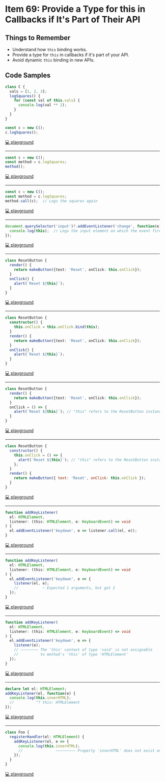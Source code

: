 # Item 69: Provide a Type for this in Callbacks if It's Part of Their API

## Things to Remember

- Understand how `this` binding works.
- Provide a type for `this` in callbacks if it's part of your API.
- Avoid dynamic `this` binding in new APIs.

## Code Samples

```ts
class C {
  vals = [1, 2, 3];
  logSquares() {
    for (const val of this.vals) {
      console.log(val ** 2);
    }
  }
}

const c = new C();
c.logSquares();
```

[💻 playground](https://www.typescriptlang.org/play/?ts=5.4.5#code/MYGwhgzhAEDC0G8BQ1oDcwhgXmgbQEYAaaAJhIGYBdAbhWhAHsBzAZQEcBXMAJwFMIACgCUieqgBmjHtEHBGAOwgAXdJmiMJ0ZQAsAlhAB0GLKOSoL0eUsYg+hps0EnoAKldlhdSwF96fvyRrFStoXAU+AHc4ETpgBxYObn4hLyQgA)

----

```ts
const c = new C();
const method = c.logSquares;
method();
```

[💻 playground](https://www.typescriptlang.org/play/?ts=5.4.5#code/MYGwhgzhAEDC0G8BQ1oDcwhgXmgbQEYAaaAJhIGYBdAbhWhAHsBzAZQEcBXMAJwFMIACgCUieqgBmjHtEHBGAOwgAXdJmiMJ0ZQAsAlhAB0GLKOSoL0eUsYg+hps0EnoAKldlhdSwF96fv2sVK2hcBT4AdzgROiDVAFs+XUYAE1CrBxYObn4IOkTklJikIA)

----

```ts
const c = new C();
const method = c.logSquares;
method.call(c);  // Logs the squares again
```

[💻 playground](https://www.typescriptlang.org/play/?ts=5.4.5#code/MYGwhgzhAEDC0G8BQ1oDcwhgXmgbQEYAaaAJhIGYBdAbhWhAHsBzAZQEcBXMAJwFMIACgCUieqgBmjHtEHBGAOwgAXdJmiMJ0ZQAsAlhAB0GLKOSoL0eUsYg+hps0EnoAKldlhdSwF96fv2sVK2hcBT4AdzgROiDVAFs+XUYAE1CrBxYObn4IOkTklMNgTBA5L1QAekroABkWGF0+aAguXgFoMGYwPQUkIA)

----

```ts
document.querySelector('input')?.addEventListener('change', function(e) {
  console.log(this);  // Logs the input element on which the event fired.
});
```

[💻 playground](https://www.typescriptlang.org/play/?ts=5.4.5#code/MYGwhgzhAEDC0G8BQ1oDcwhgXmgbQEYAaaAJhIGYBdAbhWhAHsBzAZQEcBXMAJwFMIACgCUieqgBmjHtEHBGAOwgAXdJmiMJ0ZQAsAlhAB0GLKOSoL0eUsYg+hps0EnoAKldlhdSwF96fvwATRmBOAFs+BWVDLj4eAE9WPjtgZWlBAHI9BQAHTmUM4QB+QzBAwIBRNEjlABkDZUi4zOAdMAVmPgySCU4FVL1FQT4zemsIW3tHQV0DL1QAegXoWpYYXT5obLzVZL4IqI0FaAB3fVbtHU2+asOJPX5AwyQfLyQgA)

----

```ts
class ResetButton {
  render() {
    return makeButton({text: 'Reset', onClick: this.onClick});
  }
  onClick() {
    alert(`Reset ${this}`);
  }
}
```

[💻 playground](https://www.typescriptlang.org/play/?ts=5.4.5#code/CYUwxgNghgTiAEAzArgOzAFwJYHtXwFsoBrEAIWQwzwAoAHGHOgZwC54BvDEADw3eYYYWVAHMANPDwBhCFjDF2NAJTwAvAD54ANxxZg8AL7L2u-QG4AUJCjNm8AEohmIDBSp5Ol+PDipQMCpePj5wGMgw+ESk7tSoNFy8-PAA5E4uGCmSMnIK7BgAFljMAHQ58sTGVj6G3lKoshVBHHU+UBAgMBg0AAbprvAAJFxFzIY9ytVGlrVAA)

----

```ts
class ResetButton {
  constructor() {
    this.onClick = this.onClick.bind(this);
  }
  render() {
    return makeButton({text: 'Reset', onClick: this.onClick});
  }
  onClick() {
    alert(`Reset ${this}`);
  }
}
```

[💻 playground](https://www.typescriptlang.org/play/?ts=5.4.5#code/CYUwxgNghgTiAEAzArgOzAFwJYHtXwFsoBrEAIWQwzwAoAHGHOgZwC54BvDEADw3eYYYWVAHMANPDwBhCFjDF2NAJTwAvAD54ANxxZg8AL7L2u-QG4AUJCjNm8AEohmIDBSp5Ol+PDB5BMMiYODAqXj4+GAAWWMwAdDJyCurw0bEJqLLyxHEARiLANGnMylY+ht7wcKigoaoclT5wGMgw+ESk7tSoNFy8-PAA5E4uGIOSidnsxRlZCsZlRpWTCmENEfBQECAwGDQABiOu8AAkXDHMhvullRUVQA)

----

```ts
class ResetButton {
  render() {
    return makeButton({text: 'Reset', onClick: this.onClick});
  }
  onClick = () => {
    alert(`Reset ${this}`); // "this" refers to the ResetButton instance.
  }
}
```

[💻 playground](https://www.typescriptlang.org/play/?ts=5.4.5&alwaysStrict=false&moduleResolution=2&module=99&target=8#code/CYUwxgNghgTiAEAzArgOzAFwJYHtXwFsoBrEAIWQwzwAoAHGHOgZwC54BvDEADw3eYYYWVAHMANPDwBhCFjDF2NAJTwAvAD54ANxxZg8AL7L2u-QG4AUJCjNm8AEohmIDBSp5Ol+PDipQMCpePj5wGMgw+ESk7tSoNFy8-PAA5E4uGCmSMnIK7BgAFljMAHQ58sTGVj6G3lKoshXq8EGawSFQECAwGDQABumu8AAkXEXMhn3K5vAA9LPwAESFxYu+IIjd9tTwhQiDbpRx8CKCUOggJXW1tUA)

----

```js
class ResetButton {
  constructor() {
    this.onClick = () => {
      alert(`Reset ${this}`); // "this" refers to the ResetButton instance.
    };
  }
  render() {
    return makeButton({ text: 'Reset', onClick: this.onClick });
  }
}
```

[💻 playground](https://www.typescriptlang.org/play/?ts=5.4.5#code/MYGwhgzhAEBKCmF4BcBCBXZyD2A7aA3gFDTTB4TIBO6wOVAFAJSEmnTIAWAlhAHR4AwiG7AA1tAC80ZlIB8rduzAh4VZAwAGCJMmgASAl14BfTUwDc0APTXoAImMR70KvABmamDg6d4cRBQMLDxoblxKMFxgeD42UhMLNhM2N1wAEzVZYiU3ZHQqfABbMDF4YJxcBgIOeAAPZAAuaAByHRQWgBpoIRFxZqcBXGFRCRNLZKIUoA)

----

```ts
function addKeyListener(
  el: HTMLElement,
  listener: (this: HTMLElement, e: KeyboardEvent) => void
) {
  el.addEventListener('keydown', e => listener.call(el, e));
}
```

[💻 playground](https://www.typescriptlang.org/play/?ts=5.4.5#code/GYVwdgxgLglg9mABAQwCaoNIFMCeAZGAZyizCwCcAKAKEUSwBsAuRACQBUBZPAUQawC2pKABpaiBkRJlyLSlAAWRFh259BwkfRbYcAIzjJyqHgDdhASkQBeAHyJTcGKmpWA3uMYA6NCfNgoAmJSCkoAcgBrXFQ4AHcwMK0sG3tJYJkvCGQGBkpGJIsLAG5qAF9qIA)

----

```ts
function addKeyListener(
  el: HTMLElement,
  listener: (this: HTMLElement, e: KeyboardEvent) => void
) {
  el.addEventListener('keydown', e => {
    listener(el, e);
    //           ~ Expected 1 arguments, but got 2
  });
}
```

[💻 playground](https://www.typescriptlang.org/play/?ts=5.4.5#code/GYVwdgxgLglg9mABAQwCaoNIFMCeAZGAZyizCwCcAKAKEUSwBsAuRACQBUBZPAUQawC2pKABpaiBkRJlyLSlAAWRFh259BwkfRbYcAIzjJyqHgDdhASkQBeAHyJTcGKmpWA3uMYA6NCfNgoAmJSCkoAcgBrXFQ4AHcwMK0sG3sPOjpJYJlKRiSLAG5xOgB6YvTy8oA-RB4ADwAHLGgsVEQARhRyAHMQIQDCLT0QKEQuuBGAJnEAXwLqaeogA)

----

```ts
function addKeyListener(
  el: HTMLElement,
  listener: (this: HTMLElement, e: KeyboardEvent) => void
) {
  el.addEventListener('keydown', e => {
    listener(e);
    // ~~~~~~~~ The 'this' context of type 'void' is not assignable
    //          to method's 'this' of type 'HTMLElement'
  });
}
```

[💻 playground](https://www.typescriptlang.org/play/?ts=5.4.5#code/GYVwdgxgLglg9mABAQwCaoNIFMCeAZGAZyizCwCcAKAKEUSwBsAuRACQBUBZPAUQawC2pKABpaiBkRJlyLSlAAWRFh259BwkfRbYcAIzjJyqHgDdhASkQBeAHyJTcGKmpWA3uMYA6NCfNgoAmJSCkoAcgBrXFQ4AHcwMK0sG3sPOjpJYJlKLAsAbnE6AHoixAA-CsqKxHYFZLDFIjDECAQSAA8oRDhgRCgcAAd6x2dmokQwOC7kQkIYAHMwZD1+QsQS9M30qDhEIUU4VDDCRAalQmaevsH61V5+IQCw8QBffOoX6iA)

----

```ts
declare let el: HTMLElement;
addKeyListener(el, function(e) {
  console.log(this.innerHTML);
  //          ^? this: HTMLElement
});
```

[💻 playground](https://www.typescriptlang.org/play/?ts=5.4.5#code/GYVwdgxgLglg9mABAQwCaoNIFMCeAZGAZyizCwCcAKAKEUSwBsAuRACQBUBZPAUQawC2pKABpaiBkRJlyLSlAAWRFh259BwkfRbYcAIzjJyqHgDdhASkQBeAHyJTcGKmpWA3uMYA6NCfNgoAmJSCkoAcgBrXFQ4AHcwMK0sG3sPOjpJYJlKLAsAbnE6AHoixAA-CsqKxHYFZLDFIjDECAQSAA8oRDhgRCgcAAd6x2dmokQwOC7kQkIYAHMwZD1+QsQS9M30qDhEIUU4VDDCRAalQmaevsH61V5+IQCw8QBffOoX6lQsCAYjZP4XUYKi49w0AQKvl0QWkoUYWlAkFgCBy7nErTAhDg-C8DDg83k5y8MDAMju72KpS2mwAegB+PrnEFqB7CD7vIA)

----

```ts
class Foo {
  registerHandler(el: HTMLElement) {
    addKeyListener(el, e => {
      console.log(this.innerHTML);
      //               ~~~~~~~~~ Property 'innerHTML' does not exist on 'Foo'
    });
  }
}
```

[💻 playground](https://www.typescriptlang.org/play/?ts=5.4.5#code/GYVwdgxgLglg9mABAQwCaoNIFMCeAZGAZyizCwCcAKAKEUSwBsAuRACQBUBZPAUQawC2pKABpaiBkRJlyLSlAAWRFh259BwkfRbYcAIzjJyqHgDdhASkQBeAHyJTcGKmpWA3uMYA6NCfNgoAmJSCkoAcgBrXFQ4AHcwMK0sG3sPOjpJYJlKLAsAbnE6AHoixAA-CsqKxHYFZLDFIjDECAQSAA8oRDhgRCgcAAd6x2dmokQwOC7kQkIYAHMwZD1+QsQS9M30qDhEIUU4VDDCRAalQmaevsH61V5+IQCw8QBffOoX6ggGGZOAMTguzSiHIWHmUgorGQYFQ-CojBUXHuGgC7jWvl0QWkoUYSRSiGBm1aYEIcH4XgYcHm8nOXhgYBkd3eW3WpRZ7PKVSqiAACuQ4ENyP1TvTGUjmjEsCdJl0sO0pN0kGEAXBnps3gU6J9PkA)
